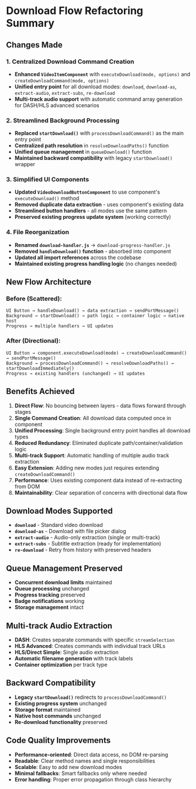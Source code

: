 # Download Flow Refactoring Summary

## Changes Made

### 1. Centralized Download Command Creation
- **Enhanced `VideoItemComponent`** with `executeDownload(mode, options)` and `createDownloadCommand(mode, options)`
- **Unified entry point** for all download modes: `download`, `download-as`, `extract-audio`, `extract-subs`, `re-download`
- **Multi-track audio support** with automatic command array generation for DASH/HLS advanced scenarios

### 2. Streamlined Background Processing
- **Replaced `startDownload()`** with `processDownloadCommand()` as the main entry point
- **Centralized path resolution** in `resolveDownloadPaths()` function
- **Unified queue management** in `queueDownload()` function
- **Maintained backward compatibility** with legacy `startDownload()` wrapper

### 3. Simplified UI Components
- **Updated `VideoDownloadButtonComponent`** to use component's `executeDownload()` method
- **Removed duplicate data extraction** - uses component's existing data
- **Streamlined button handlers** - all modes use the same pattern
- **Preserved existing progress update system** (working correctly)

### 4. File Reorganization
- **Renamed `download-handler.js`** → `download-progress-handler.js`
- **Removed `handleDownload()` function** - absorbed into component
- **Updated all import references** across the codebase
- **Maintained existing progress handling logic** (no changes needed)

## New Flow Architecture

### Before (Scattered):
```
UI Button → handleDownload() → data extraction → sendPortMessage()
Background → startDownload() → path logic → container logic → native host
Progress → multiple handlers → UI updates
```

### After (Directional):
```
UI Button → component.executeDownload(mode) → createDownloadCommand() → sendPortMessage()
Background → processDownloadCommand() → resolveDownloadPaths() → startDownloadImmediately()
Progress → existing handlers (unchanged) → UI updates
```

## Benefits Achieved

1. **Direct Flow**: No bouncing between layers - data flows forward through stages
2. **Single Command Creation**: All download data computed once in component
3. **Unified Processing**: Single background entry point handles all download types
4. **Reduced Redundancy**: Eliminated duplicate path/container/validation logic
5. **Multi-track Support**: Automatic handling of multiple audio track extraction
6. **Easy Extension**: Adding new modes just requires extending `createDownloadCommand()`
7. **Performance**: Uses existing component data instead of re-extracting from DOM
8. **Maintainability**: Clear separation of concerns with directional data flow

## Download Modes Supported

- **`download`** - Standard video download
- **`download-as`** - Download with file picker dialog
- **`extract-audio`** - Audio-only extraction (single or multi-track)
- **`extract-subs`** - Subtitle extraction (ready for implementation)
- **`re-download`** - Retry from history with preserved headers

## Queue Management Preserved

- **Concurrent download limits** maintained
- **Queue processing** unchanged
- **Progress tracking** preserved
- **Badge notifications** working
- **Storage management** intact

## Multi-track Audio Extraction

- **DASH**: Creates separate commands with specific `streamSelection`
- **HLS Advanced**: Creates commands with individual track URLs
- **HLS/Direct Simple**: Single audio extraction
- **Automatic filename generation** with track labels
- **Container optimization** per track type

## Backward Compatibility

- **Legacy `startDownload()`** redirects to `processDownloadCommand()`
- **Existing progress system** unchanged
- **Storage format** maintained
- **Native host commands** unchanged
- **Re-download functionality** preserved

## Code Quality Improvements

- **Performance-oriented**: Direct data access, no DOM re-parsing
- **Readable**: Clear method names and single responsibilities
- **Scalable**: Easy to add new download modes
- **Minimal fallbacks**: Smart fallbacks only where needed
- **Error handling**: Proper error propagation through class hierarchy